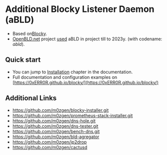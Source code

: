# Additional Blocky Listener Daemon (aBLD)

* Based on[Blocky](https://github.com/0xERR0R/blocky).
* [OpenBLD.net](https://openbld.net) project [used](https://openbld.net/docs/overwiew/how-it-works/#project-chronology) aBLD in project till to 2023y. (with codename: _abld_).

## Quick start

- You can jump to [Installation](https://0xerr0r.github.io/blocky/latest/installation/) chapter in the documentation.
- Full documentation and configuration examples on [https://0xERR0R.github.io/blocky/](https://0xERR0R.github.io/blocky/)

## Additional Links

* https://github.com/m0zgen/blocky-installer.git
* https://github.com/m0zgen/prometheus-stack-installer.git
* https://github.com/m0zgen/dns-hole.git
* https://github.com/m0zgen/dns-tester.git
* https://github.com/m0zgen/bench-dns.git
* https://github.com/m0zgen/bld-agregator
* https://github.com/m0zgen/ip2drop
* https://github.com/m0zgen/cactusd
